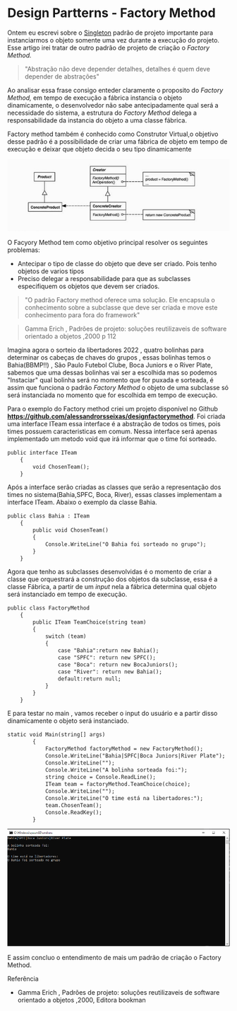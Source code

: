 # Design Partterns - Factory Method
Ontem eu escrevi sobre o [Singleton](https://www.linkedin.com/pulse/design-partterns-singleton-mba-itil-capm-mcp-isfm-sfc-bec/?trackingId=4qd9c24ITh2A0%2BOWhToOfw%3D%3D) padrão de projeto importante para instanciarmos o objeto somente uma vez durante a execução do projeto. Esse artigo irei tratar de outro padrão de projeto de criação o *Factory Method.*

> "Abstração não deve depender detalhes, detalhes é quem deve depender de abstrações"

Ao analisar essa frase consigo enteder claramente o proposito do *Factory Method,*  em tempo de execução a fábrica instancia o objeto dinamicamente, o desenvolvedor não sabe antecipadamente qual será a necessidade do sistema, a estrutura do *Factory Method* delega a responsabilidade da instancia do objeto a uma classe fábrica.

Factory method também é conhecido como Construtor Virtual,o objetivo desse padrão é a possibilidade de criar uma fábrica de objeto em tempo de execução e deixar que objeto decida o seu tipo dinamicamente

![](FactoryMethod.PNG)

O Facyory Method tem como objetivo principal resolver os seguintes problemas:

-  Antecipar o tipo de classe do objeto que deve ser criado. Pois tenho objetos de varios tipos
- Preciso delegar a responsabilidade para que as subclasses especifiquem os objetos que devem ser criados.

> "O padrão Factory method oferece uma solução. Ele encapsula o conhecimento sobre a subclasse que deve ser criada e move este conhecimento para fora do framework"

> Gamma Erich , Padrões de projeto: soluções reutilizaveis de software orientado a objetos ,2000 p 112

Imagina agora o sorteio da libertadores 2022 , quatro bolinhas para determinar os cabeças de chaves do grupos , essas bolinhas temos o Bahia(BBMP!!) , São Paulo Futebol Clube, Boca Juniors e o River Plate, sabemos que uma dessas bolinhas vai ser a escolhida mas so podemos "Instaciar" qual bolinha será no momento que for puxada e sorteada, é assim que funciona o padrão *Factory Method*  o objeto de uma subclasse só será instanciada no momento que for escolhida em tempo de execução.

Para o exemplo do Factory method criei um projeto disponível no Github **https://github.com/alessandrorsseixas/designfactorymethod**. Foi criada uma interface ITeam essa interface é a abstração de todos os times, pois times possuem caracteristicas em comum. Nessa interface será apenas implementado um metodo void que irá informar que o time foi sorteado.

```
public interface ITeam
    {
        void ChosenTeam();
    }
```

Após a interface serão criadas as classes que serão a representação dos times no sistema(Bahia,SPFC, Boca, River), essas classes implementam a interface ITeam. Abaixo o exemplo da classe Bahia.

```
public class Bahia : ITeam
    {
        public void ChosenTeam()
        {
            Console.WriteLine("O Bahia foi sorteado no grupo");
        }
    }
```

Agora que tenho as subclasses desenvolvidas é o momento de criar a classe que orquestrará a construção dos objetos da subclasse, essa é a classe Fábrica, a partir de um *input* nela a fábrica determina qual objeto será instanciado em tempo de execução.

```
public class FactoryMethod
    {
        public ITeam TeamChoice(string team)
        {
            switch (team)
            {
                case "Bahia":return new Bahia();
                case "SPFC": return new SPFC();
                case "Boca": return new BocaJuniors();
                case "River": return new Bahia();
                default:return null;
            }
        }
    }
```

 E para testar no main , vamos receber o input do usuário e a partir disso dinamicamente o objeto será instanciado.

```
static void Main(string[] args)
        {
            FactoryMethod factoryMethod = new FactoryMethod();
            Console.WriteLine("Bahia|SPFC|Boca Juniors|River Plate");
            Console.WriteLine("");
            Console.WriteLine("A bolinha sorteada foi:");
            string choice = Console.ReadLine();
            ITeam team = factoryMethod.TeamChoice(choice);
            Console.WriteLine("");
            Console.WriteLine("O time está na libertadores:");
            team.ChosenTeam();
            Console.ReadKey();
        }
```

![](consoleFactory.PNG)

E assim concluo o entendimento de mais um padrão de criação o Factory Method.

Referência

- Gamma Erich , Padrões de projeto: soluções reutilizaveis de software orientado a objetos ,2000, Editora bookman